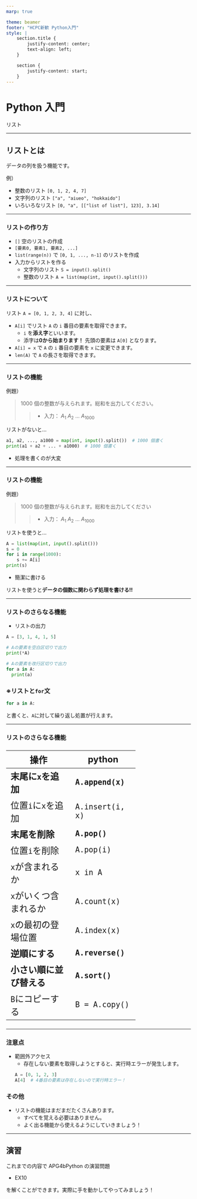 ```yaml
---
marp: true

theme: beamer
footer: "HCPC新歓 Python入門"
style: |
    section.title {
        justify-content: center;
        text-align: left;
    }

    section {
        justify-content: start;
    }
---
```

<!-- _class: title -->

# Python 入門
リスト

---

## リストとは

データの列を扱う機能です。

例）
- 整数のリスト `[0, 1, 2, 4, 7]`
- 文字列のリスト `["a", "aiueo", "hokkaido"]`
- いろいろなリスト `[0, "a", [["list of list"], 123], 3.14]`
---

### リストの作り方
- `[]` 空のリストの作成
- `[要素0, 要素1, 要素2, ...]`
- `list(range(n))` で `[0, 1, ..., n-1]` のリストを作成
- 入力からリストを作る
  - 文字列のリスト
  `S = input().split()`
  - 整数のリスト
  `A = list(map(int, input().split()))`

---

### リストについて
リスト `A = [0, 1, 2, 3, 4]` に対し、
- `A[i]` でリスト `A` の `i` 番目の要素を取得できます。
  - `i` を**添え字**といいます。
  - 添字は**0から始まります！**  先頭の要素は `A[0]` となります。
- `A[i] = x` で `A` の `i` 番目の要素を `x` に変更できます。
- `len(A)` で `A` の長さを取得できます。

---
### リストの機能

例題）
> $1000$ 個の整数が与えられます。総和を出力してください。
>> - 入力： $A_1$ $A_2$ $...$ $A_{1000}$

リストがないと…
```py
a1, a2, ..., a1000 = map(int, input().split())  # 1000 個書く
print(a1 + a2 + ... + a1000)  # 1000 個書く
```
- 処理を書くのが大変

---

### リストの機能

例題）
> $1000$ 個の整数が与えられます。総和を出力してください
>> - 入力： $A_1$ $A_2$ $...$ $A_{1000}$

リストを使うと…
```py
A = list(map(int, input().split()))
s = 0
for i in range(1000):
    s += A[i]
print(s)
```
- 簡潔に書ける

リストを使うと**データの個数に関わらず処理を書ける!!**

---

### リストのさらなる機能
- リストの出力
```py
A = [3, 1, 4, 1, 5]

# Aの要素を空白区切りで出力
print(*A)

# Aの要素を改行区切りで出力
for a in A:
  print(a)
```

### ※リストと`for`文
```py
for a in A:
```
と書くと、`A`に対して繰り返し処置が行えます。

---

### リストのさらなる機能

<style scoped>
  table { table-layout: fixed; width: 70%; display:table; font-size: 24px; }
</style>
| 操作 | python |
| --- | --- |
| **末尾に`x`を追加**    | **`A.append(x)`** |
| 位置`i`に`x`を追加     | `A.insert(i, x)` |
| **末尾を削除**         | **`A.pop()`** |
| 位置`i`を削除          | `A.pop(i)` |
| `x`が含まれるか        | `x in A` |
| `x`がいくつ含まれるか  | `A.count(x)` |
| `x`の最初の登場位置     | `A.index(x)` |
| **逆順にする**         | **`A.reverse()`** |
| **小さい順に並び替える** | **`A.sort()`** |
| `B`にコピーする         | `B = A.copy()` |

---

### 注意点
- 範囲外アクセス
  - 存在しない要素を取得しようとすると、実行時エラーが発生します。
  ```py
  A = [0, 1, 2, 3]
  A[4]  # 4番目の要素は存在しないので実行時エラー！
  ```

### その他
- リストの機能はまだまだたくさんあります。
  - すべてを覚える必要はありません。
  - よく出る機能から使えるようにしていきましょう！

---

## 演習

これまでの内容で APG4bPython の演習問題
- EX10
  
を解くことができます。実際に手を動かしてやってみましょう！
